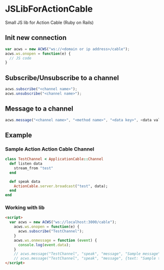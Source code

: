 # JSLibForActionCable
Small JS lib for Action Cable (Ruby on Rails)

## Init new connection

```js
var acws = new ACWS("ws://<domain or ip address>/cable");
acws.ws.onopen = function(e) {
  // JS code
}
```

## Subscribe/Unsubscribe to a channel

```js
acws.subscribe("<channel name>");
acws.unsubscribe("<channel name>");
```

## Message to a channel

```js
acws.message("<channel name>", "<method name>", "<data key>", <data value>);
```

## Example

### Sample Action Action Cable Channel

```rb
class TestChannel < ApplicationCable::Channel
  def listen data
    stream_from "test"
  end

  def speak data
  	ActionCable.server.broadcast("test", data);
  end
end
```

### Working with lib

```html
<script>
  var acws = new ACWS("ws://localhost:3000/cable");
    acws.ws.onopen = function(e) {
      acws.subscribe("TestChannel");
    }
    acws.ws.onmessage = function (event) {
      console.log(event.data);
    }
    // acws.message("TestChannel", "speak", "message", "Sample message");
    // acws.message("TestChannel", "speak", "message", {text: "Sample text"});
</script>
```
